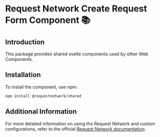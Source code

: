 # Request Network Create Request Form Component 📚

## Introduction

This package provides shared svelte components used by other Web Components.

## Installation

To install the component, use npm:

```bash
npm install @requestnetwork/shared
```

## Additional Information

For more detailed information on using the Request Network and custom configurations, refer to the official [Request Network documentation](https://docs.request.network/).
